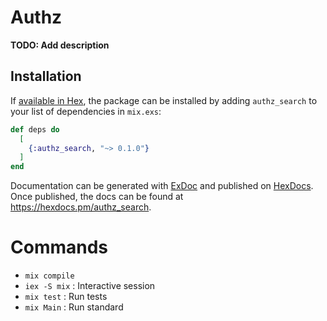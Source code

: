 # Authz

**TODO: Add description**

## Installation

If [available in Hex](https://hex.pm/docs/publish), the package can be installed
by adding `authz_search` to your list of dependencies in `mix.exs`:

```elixir
def deps do
  [
    {:authz_search, "~> 0.1.0"}
  ]
end
```

Documentation can be generated with [ExDoc](https://github.com/elixir-lang/ex_doc)
and published on [HexDocs](https://hexdocs.pm). Once published, the docs can
be found at <https://hexdocs.pm/authz_search>.

# Commands

- `mix compile`
- `iex -S mix` : Interactive session
- `mix test` : Run tests
- `mix Main` : Run standard